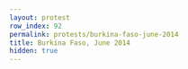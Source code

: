 ```yaml
---
layout: protest
row_index: 92
permalink: protests/burkina-faso-june-2014
title: Burkina Faso, June 2014
hidden: true
---
```

